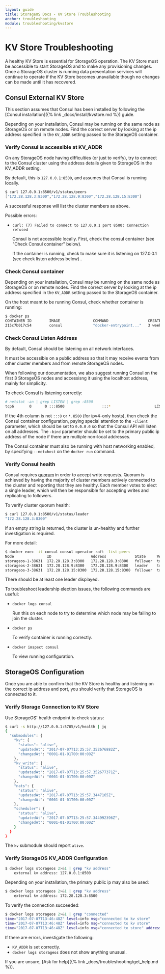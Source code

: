 ```yaml
---
layout: guide
title: StorageOS Docs - KV Store Troubleshooting
anchor: troubleshooting
module: troubleshooting/kvstore
---
```


# KV Store Troubleshooting

A healthy KV Store is essential for StorageOS operation.  The KV Store must be
accessible to start StorageOS and to make any provisioning changes.  Once a
StorageOS cluster is running data presentation services will continue to operate
if the KV Store becomes unavailable though no changes can be made until it has 
recovered.

## Consul External KV Store
This section assumes that Consul has been installed by following the
[Consul installation]({% link _docs/install/kvstore.md %}) guide.

Depending on your installation, Consul may be running on the same node as
StorageOS or on remote nodes.  Find the correct server by looking at the ip
address specified in the `KV_ADDR` setting passed to the StorageOS container.

### Verify Consul is accessible at KV_ADDR

On any StorageOS node having difficulties (or just to verify), try to connect to
the Consul cluster using the address details given to StorageOS in the KV_ADDR
setting.

By default, this is `127.0.0.1:8500`, and assumes that Consul is running
locally.

```bash
$ curl 127.0.0.1:8500/v1/status/peers
["172.28.128.3:8300","172.28.128.9:8300","172.28.128.15:8300"]
```

A successful response will list the cluster members as above.

Possible errors:

- `curl: (7) Failed to connect to 127.0.0.1 port 8500: Connection refused`

  Consul is not accessible locally.  First, check the consul container (see 
  "Check Consul container" below).

  If the container is running, check to make sure it is listening on 127.0.0.1
  (see check listen address below) .

### Check Consul container

Depending on your installation, Consul may be running on the same node as
StorageOS or on remote nodes.  Find the correct server by looking at the ip
address specified in the `KV_ADDR` setting passed to the StorageOS container.

On the host meant to be running Consul, check whether container is running:

```bash
$ docker ps
CONTAINER ID        IMAGE               COMMAND                  CREATED             STATUS              PORTS               NAMES
215c7b017c54        consul              "docker-entrypoint..."   3 weeks ago         Up 2 weeks                              consul
```

### Check Consul Listen Address

By default, Consul should be listening on all network interfaces.

It must be accessible on a public address so that it may receive events from
other cluster members and from remote StorageOS nodes.

When following our documentation, we also suggest running Consul on the first 3
StorageOS nodes and accessisng it using the localhost address, mainly for
simplicity.

To check Consul is listening correctly:

```bash
# netstat -an | grep LISTEN | grep :8500
tcp6       0      0 :::8500                 :::*                    LISTEN
```

If the 4th column is not `:::0` or `*.8500` (for ipv4-only hosts), then check
the Consul container configuration, paying special attention to the `-client`
parameter, which should be set to `0.0.0.0` so that the Consul API will listen
on all addresses.  The `-bind` parameter should be set to the primary public ip
address of the node if there are multiple non-local addresses.

The Consul container must also be running with host networking enabled, by
specifying `--net=host` on the `docker run` command.

### Verify Consul health

Consul requires [quorum](https://www.consul.io/docs/internals/consensus.html) in
order to accept write requests.  Quorum is achieved by having the majority of
cluster members actively connected to the cluster and reporting that they are
healthy.  Each member votes to elect a single leader, which will then be
responsible for accepting writes and replicating to followers.

To verify cluster quorum health:

```bash
$ curl 127.0.0.1:8500/v1/status/leader
"172.28.128.3:8300"
```

If an empty string is returned, the cluster is un-healthy and further
investigation is required.

For more detail:

```bash
$ docker exec -it consul consul operator raft -list-peers
Node               ID                  Address             State     Voter
storageos-1-38631  172.28.128.3:8300   172.28.128.3:8300   follower  true
storageos-2-38631  172.28.128.9:8300   172.28.128.9:8300   leader    true
storageos-3-38631  172.28.128.15:8300  172.28.128.15:8300  follower  true
```

There should be at least one leader displayed.

To troubleshoot leadership election issues, the following commands are useful:

- `docker logs consul`

  Run this on each node to try to determine which node may be failing to join
  the cluster.

- `docker ps`

  To verify container is running correctly.

- `docker inspect consul`

  To view running configuration.

## StorageOS Configuration

Once you are able to confirm that the KV Store is healthy and listening on the
correct ip address and port, you should verify that StorageOS is connected to
it.

### Verify Storage Connection to KV Store

Use StorageOS' health endpoint to check status:

```bash
$ curl -s http://127.0.0.1:5705/v1/health | jq
{
  "submodules": {
    "kv": {
      "status": "alive",
      "updatedAt": "2017-07-07T13:25:57.352676882Z",
      "changedAt": "0001-01-01T00:00:00Z"
    },
    "kv_write": {
      "status": "alive",
      "updatedAt": "2017-07-07T13:25:57.352677371Z",
      "changedAt": "0001-01-01T00:00:00Z"
    },
    "nats": {
      "status": "alive",
      "updatedAt": "2017-07-07T13:25:57.3447165Z",
      "changedAt": "0001-01-01T00:00:00Z"
    },
    "scheduler": {
      "status": "alive",
      "updatedAt": "2017-07-07T13:25:57.344992396Z",
      "changedAt": "0001-01-01T00:00:00Z"
    }
  }
}
```

The `kv` submodule should report `alive`.

### Verify StorageOS KV_ADDR Configuration

```bash
$ docker logs storageos 2>&1 | grep "kv address"
    external kv address: 127.0.0.1:8500
```

Depending on your installation, the primary public ip may also be used:

```bash
$ docker logs storageos 2>&1 | grep "kv address"
    external kv address: 172.28.128.3:8500
```

To verify the connection succeeded:

```bash
$ docker logs storageos 2>&1 | grep "connected"
time="2017-07-07T13:46:48Z" level=info msg="connected to kv store"
time="2017-07-07T13:46:48Z" level=info msg="connected to kv store"
time="2017-07-07T13:46:48Z" level=info msg="connected to store" address="127.0.0.1:8500" backend=consul
```

If there are errors, investigate the following:

- `KV_ADDR` is set correctly.
- `docker logs storageos` does not show anything unusual.

If you are unsure, [Ask for help]({% link _docs/troubleshooting/get_help.md %}).